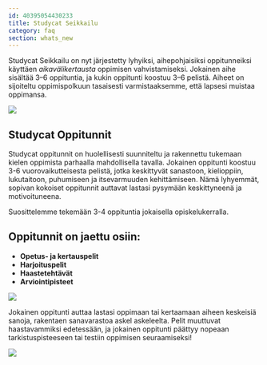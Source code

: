 ```yaml
---
id: 40395054430233
title: Studycat Seikkailu
category: faq
section: whats_new
---
```

Studycat Seikkailu on nyt järjestetty lyhyiksi, aihepohjaisiksi oppitunneiksi käyttäen *aikavälikertausta* oppimisen vahvistamiseksi. Jokainen aihe sisältää 3–6 oppituntia, ja kukin oppitunti koostuu 3–6 pelistä. Aiheet on sijoiteltu oppimispolkuun tasaisesti varmistaaksemme, että lapsesi muistaa oppimansa.

![](https://help.studycat.com/hc/article_attachments/40395054421145)

## Studycat Oppitunnit

Studycat oppitunnit on huolellisesti suunniteltu ja rakennettu tukemaan kielen oppimista parhaalla mahdollisella tavalla. Jokainen oppitunti koostuu 3-6 vuorovaikutteisesta pelistä, jotka keskittyvät sanastoon, kielioppiin, lukutaitoon, puhumiseen ja itsevarmuuden kehittämiseen. Nämä lyhyemmät, sopivan kokoiset oppitunnit auttavat lastasi pysymään keskittyneenä ja motivoituneena.

Suosittelemme tekemään 3-4 oppituntia jokaisella opiskelukerralla.

## Oppitunnit on jaettu osiin:

- **Opetus- ja kertauspelit**
- **Harjoituspelit** 
- **Haastetehtävät**
- **Arviointipisteet**

![](https://help.studycat.com/hc/article_attachments/40396315316121)

Jokainen oppitunti auttaa lastasi oppimaan tai kertaamaan aiheen keskeisiä sanoja, rakentaen sanavarastoa askel askeleelta. Pelit muuttuvat haastavammiksi edetessään, ja jokainen oppitunti päättyy nopeaan tarkistuspisteeseen tai testiin oppimisen seuraamiseksi!

![](https://help.studycat.com/hc/article_attachments/40396294306841)